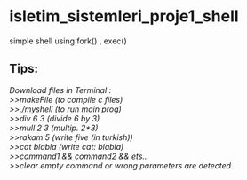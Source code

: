 # isletim_sistemleri_proje1_shell
simple shell using fork() , exec()
<h2>Tips:</h2>
<i>Download files</i>
<i>in Terminal : </br>
  >>makeFile (to compile c files) </br>
  >>./myshell (to run main prog) </br>
  >>div 6 3 (divide 6 by 3) </br>
  >>mull 2 3 (multip. 2*3) </br>
  >>rakam 5 (write five (in turkish))</br>
  >>cat blabla (write cat: blabla) </br>
  >>command1 && command2 && ets..</br>
  >>clear
</i>
<i> empty command or wrong parameters are detected.</i>




